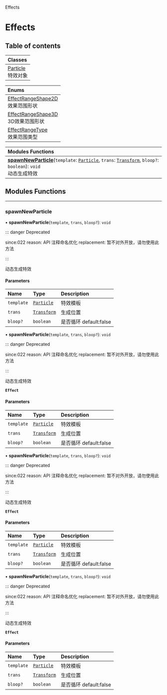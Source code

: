 Effects

# Effects <Badge type="tip" text="Groups" /> <Score text="Effects" />

## Table of contents
| Classes |
| :-----|
| [Particle](../classes/Gameplay.Particle.md) <br> 特效对象 |


| Enums |
| :-----|
| [EffectRangeShape2D](../enums/Gameplay.EffectRangeShape2D.md) <br> 效果范围形状 |
| [EffectRangeShape3D](../enums/Gameplay.EffectRangeShape3D.md) <br> 3D效果范围形状 |
| [EffectRangeType](../enums/Gameplay.EffectRangeType.md) <br> 效果范围类型 |


| Modules Functions |
| :-----|
| **[spawnNewParticle](Effects.Effects.md#spawnnewparticle)**(`template`: [`Particle`](../classes/Gameplay.Particle.md), `trans`: [`Transform`](../classes/Type.Transform.md), `bloop?`: `boolean`): `void` <br> 动态生成特效|


## Modules Functions


___

### spawnNewParticle <Score text="spawnNewParticle" /> 

• **spawnNewParticle**(`template`, `trans`, `bloop?`): `void` <Badge type="tip" text="client" />

::: danger Deprecated

since:022 reason: API 注释命名优化 replacement: 暂不对外开放，请勿使用此方法

:::

动态生成特效


#### Parameters

| Name | Type | Description |
| :------ | :------ | :------ |
| `template` | [`Particle`](../classes/Gameplay.Particle.md) | 特效模板 |
| `trans` | [`Transform`](../classes/Type.Transform.md) | 生成位置 |
| `bloop?` | `boolean` | 是否循环 default:false |


• **spawnNewParticle**(`template`, `trans`, `bloop?`): `void`

::: danger Deprecated

since:022 reason: API 注释命名优化 replacement: 暂不对外开放，请勿使用此方法

:::

动态生成特效

**`Effect`**


#### Parameters

| Name | Type | Description |
| :------ | :------ | :------ |
| `template` | [`Particle`](../classes/Gameplay.Particle.md) | 特效模板 |
| `trans` | [`Transform`](../classes/Type.Transform.md) | 生成位置 |
| `bloop?` | `boolean` | 是否循环 default:false |


• **spawnNewParticle**(`template`, `trans`, `bloop?`): `void`

::: danger Deprecated

since:022 reason: API 注释命名优化 replacement: 暂不对外开放，请勿使用此方法

:::

动态生成特效

**`Effect`**


#### Parameters

| Name | Type | Description |
| :------ | :------ | :------ |
| `template` | [`Particle`](../classes/Gameplay.Particle.md) | 特效模板 |
| `trans` | [`Transform`](../classes/Type.Transform.md) | 生成位置 |
| `bloop?` | `boolean` | 是否循环 default:false |


• **spawnNewParticle**(`template`, `trans`, `bloop?`): `void`

::: danger Deprecated

since:022 reason: API 注释命名优化 replacement: 暂不对外开放，请勿使用此方法

:::

动态生成特效

**`Effect`**


#### Parameters

| Name | Type | Description |
| :------ | :------ | :------ |
| `template` | [`Particle`](../classes/Gameplay.Particle.md) | 特效模板 |
| `trans` | [`Transform`](../classes/Type.Transform.md) | 生成位置 |
| `bloop?` | `boolean` | 是否循环 default:false |

